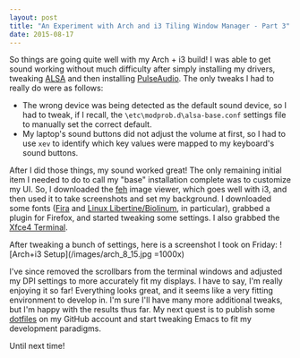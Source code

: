 ```yaml
---
layout: post
title: "An Experiment with Arch and i3 Tiling Window Manager - Part 3"
date: 2015-08-17
---
```


So things are going quite well with my Arch + i3 build! I was able to get sound working without much difficulty
after simply installing my drivers, tweaking [ALSA](http://www.alsa-project.org/main/index.php/Main_Page) and
then installing [PulseAudio](http://www.freedesktop.org/wiki/Software/PulseAudio/). The only tweaks I had to really
do were as follows:

  * The wrong device was being detected as the default sound device, so I had to tweak, if I recall, the
  `\etc\modprob.d\alsa-base.conf` settings file to manually set the correct default.
  * My laptop's sound buttons did not adjust the volume at first, so I had to use `xev` to identify which key values
  were mapped to my keyboard's sound buttons.
  
After I did those things, my sound worked great! The only remaining initial item I needed to do to call my "base"
installation complete was to customize my UI. So, I downloaded the [feh](http://feh.finalrewind.org/) image
viewer, which goes well with i3, and then used it to take screenshots and set my background. I downloaded some
fonts ([Fira](https://mozilla.github.io/Fira/) and [Linux Libertine/Biolinum](http://www.linuxlibertine.org/), in 
particular), grabbed a plugin for Firefox, and started tweaking some settings. I also grabbed the 
[Xfce4 Terminal](http://docs.xfce.org/apps/terminal/advanced).

After tweaking a bunch of settings, here is a screenshot I took on Friday:
![Arch+i3 Setup](/images/arch_8_15.jpg =1000x)

I've since removed the scrollbars from the terminal windows and adjusted my DPI settings to more accurately fit my
displays. I have to say, I'm really enjoying it so far! Everything looks great, and it seems like a very fitting
environment to develop in. I'm sure I'll have many more additional tweaks, but I'm happy with the results thus far.
My next quest is to publish some [dotfiles](https://dotfiles.github.io/) on my GitHub account and start tweaking
Emacs to fit my development paradigms. 

Until next time!
